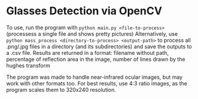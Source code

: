 # Glasses Detection via OpenCV

To use, run the program with `python main.py <file-to-process>` (processess a single file and shows pretty pictures)
Alternatively, use `python mass_process <directory-to-process> <output-path>` to process all .png/.jpg files in a directory (and its subdirectories) and save the outputs to a .csv file. Results are returned in a format: filename without path, percentage of reflection area in the image, number of lines drawn by the hughes transform

The program was made to handle near-infrared ocular images, but may work with other formats too. For best results, use 4:3 ratio images, as the program scales them to 320x240 resolution.
